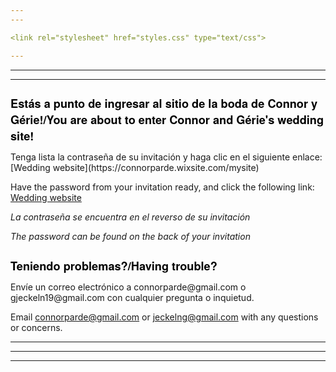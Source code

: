 ```yaml
---
---

<link rel="stylesheet" href="styles.css" type="text/css">

---
```

---
---

<h1 style="font-size:130%;color:BLACK;text-align:left; font-family:Helvetica Neue;"> Estás a punto de ingresar al sitio de la boda de Connor y Gérie!/You are about to enter Connor and Gérie's wedding site! </h1>
Tenga lista la contraseña de su invitación y haga clic en el siguiente enlace: [Wedding website](https://connorparde.wixsite.com/mysite)

Have the password from your invitation ready, and click the following link: [Wedding website](https://connorparde.wixsite.com/mysite)


_La contraseña se encuentra en el reverso de su invitación_

_The password can be found on the back of your invitation_

<h1 style="font-size:130%;color:BLACK;text-align:left; font-family:Helvetica Neue;"> Teniendo problemas?/Having trouble? </h1>
Envíe un correo electrónico a connorparde@gmail.com o gjeckeln19@gmail.com con cualquier pregunta o inquietud.

Email connorparde@gmail.com or jeckelng@gmail.com with any questions or concerns.

---
---
---


